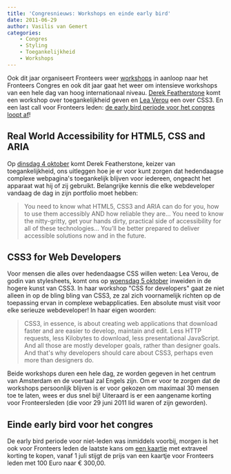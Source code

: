 ```yaml
---
title: 'Congresnieuws: Workshops en einde early bird'
date: 2011-06-29
author: Vasilis van Gemert
categories:
    - Congres
    - Styling
    - Toegankelijkheid
    - Workshops
---
```


Ook dit jaar organiseert Fronteers weer [workshops](http://fronteers.nl/congres/2011/workshops) in aanloop naar het Fronteers Congres en ook dit jaar gaat het weer om intensieve workshops van een hele dag van hoog internationaal niveau. [Derek Featherstone](http://fronteers.nl/blog/2011/06/congres-workshops-einde-early-bird#real-world-accessibility) komt een workshop over toegankelijkheid geven en [Lea Verou](http://fronteers.nl/blog/2011/06/congres-workshops-einde-early-bird#css3-for-web-developers) een over CSS3. En een last call voor Fronteers leden: [de early bird periode voor het congres loopt af](http://fronteers.nl/blog/2011/06/congres-workshops-einde-early-bird#einde-early-bird)!

## Real World Accessibility for HTML5, CSS and ARIA

Op [dinsdag 4 oktober](/congres/2011/workshops/real-world-accessibility-derek-featherstone) komt Derek Featherstone, keizer van toegankelijkheid, ons uitleggen hoe je er voor kunt zorgen dat hedendaagse complexe webpagina's toegankelijk blijven voor iedereen, ongeacht het apparaat wat hij of zij gebruikt. Belangrijke kennis die elke webdeveloper vandaag de dag in zijn portfolio moet hebben:

> You need to know what HTML5, CSS3 and ARIA can do for you, how to use them accessibly AND how reliable they are… You need to know the nitty-gritty, get your hands dirty, practical side of accessibility for all of these technologies… You’ll be better prepared to deliver accessible solutions now and in the future.

## CSS3 for Web Developers

Voor mensen die alles over hedendaagse CSS willen weten: Lea Verou, de godin van stylesheets, komt ons op [woensdag 5 oktober](/congres/2011/workshops/css3-for-web-developers-lea-verou) inweiden in de hogere kunst van CSS3. In haar workshop "CSS for developers" gaat ze niet alleen in op de bling bling van CSS3, ze zal zich voornamelijk richten op de toepassing ervan in complexe webapplicaties. Een absolute must visit voor elke serieuze webdeveloper! In haar eigen woorden:

> CSS3, in essence, is about creating web applications that download faster and are easier to develop, maintain and edit. Less HTTP requests, less Kilobytes to download, less presentational JavaScript. And all those are mostly developer goals, rather than designer goals. And that's why developers should care about CSS3, perhaps even more than designers do.

Beide workshops duren een hele dag, ze worden gegeven in het centrum van Amsterdam en de voertaal zal Engels zijn. Om er voor te zorgen dat de workshops persoonlijk blijven is er voor gekozen om maximaal 30 mensen toe te laten, wees er dus snel bij! Uiteraard is er een aangename korting voor Fronteersleden (die voor 29 juni 2011 lid waren of zijn geworden).

## Einde early bird voor het congres

De early bird periode voor niet-leden was inmiddels voorbij, morgen is het ook voor Fronteers leden de laatste kans om [een kaartje](/congres/2011/tickets) met extraveel korting te kopen, vanaf 1 juli stijgt de prijs van een kaartje voor Fronteers leden met 100 Euro naar € 300,00.
